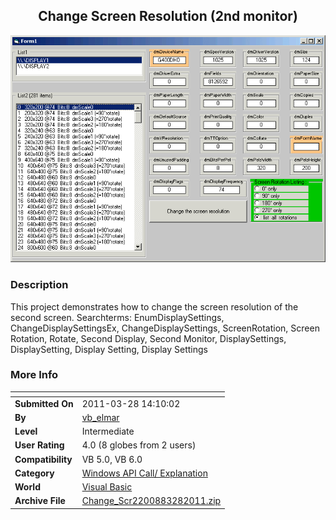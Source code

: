﻿<div align="center">

## Change Screen Resolution \(2nd monitor\)

<img src="PIC2011328143234410.gif">
</div>

### Description

This project demonstrates how to change the screen resolution of the second screen. Searchterms: EnumDisplaySettings, ChangeDisplaySettingsEx, ChangeDisplaySettings, ScreenRotation, Screen Rotation, Rotate, Second Display, Second Monitor, DisplaySettings, DisplaySetting, Display Setting, Display Settings
 
### More Info
 


<span>             |<span>
---                |---
**Submitted On**   |2011-03-28 14:10:02
**By**             |[vb\_elmar](https://github.com/Planet-Source-Code/PSCIndex/blob/master/ByAuthor/vb-elmar.md)
**Level**          |Intermediate
**User Rating**    |4.0 (8 globes from 2 users)
**Compatibility**  |VB 5\.0, VB 6\.0
**Category**       |[Windows API Call/ Explanation](https://github.com/Planet-Source-Code/PSCIndex/blob/master/ByCategory/windows-api-call-explanation__1-39.md)
**World**          |[Visual Basic](https://github.com/Planet-Source-Code/PSCIndex/blob/master/ByWorld/visual-basic.md)
**Archive File**   |[Change\_Scr2200883282011\.zip](https://github.com/Planet-Source-Code/vb-elmar-change-screen-resolution-2nd-monitor__1-73810/archive/master.zip)








